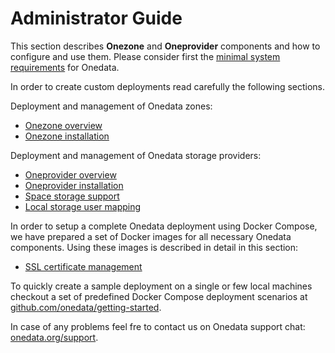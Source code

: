 # Administrator Guide

This section describes **Onezone** and **Oneprovider** components and how to
configure and use them. Please consider first the
[minimal system requirements](system_requirements.md) for Onedata.

In order to create custom deployments read carefully the following sections.

Deployment and management of Onedata zones:
* [Onezone overview](administering_onedata/onezone_overview.md)
* [Onezone installation](administering_onedata/onezone_installation.md)

Deployment and management of Onedata storage providers:
* [Oneprovider overview](administering_onedata/provider_overview.md)
* [Oneprovider installation](administering_onedata/provider_installation.md)
* [Space storage support](administering_onedata/provider_space_support.md)
* [Local storage user mapping](administering_onedata/luma.md)

In order to setup a complete Onedata deployment using Docker Compose, we have prepared a set of Docker images for all necessary Onedata components. Using these images is described in detail in this section:
* [SSL certificate management](administering_onedata/ssl_certificate_management.md)

To quickly create a sample deployment on a single or few local machines checkout a set of predefined Docker Compose deployment scenarios at [github.com/onedata/getting-started](https://github.com/onedata/getting-started).

In case of any problems feel fre to contact us on Onedata support chat: [onedata.org/support](https://onedata.org/support).
